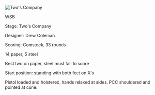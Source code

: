 ![Two's Company](https://github.com/bagellord/USPSA-Stages/blob/master/31%2B%20rounds/Two-s%20Company%20-%2033%20rounds%20-%20Comstock/Two's%20Company.png)

WSB

Stage: Two's Company

Designer: Drew Coleman

Scoring: Comstock, 33 rounds

14 paper, 5 steel

Best two on paper, steel must fall to score

Start position: standing with both feet on X's

Pistol loaded and holstered, hands relaxed at sides. PCC shouldered and pointed at cone.
